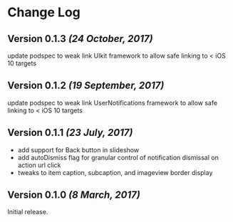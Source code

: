 Change Log
==========

Version 0.1.3 *(24 October, 2017)*
-------------------------------------------

update podspec to weak link UIkit framework to allow safe linking to < iOS 10 targets


Version 0.1.2 *(19 September, 2017)*
-------------------------------------------

update podspec to weak link UserNotifications framework to allow safe linking to < iOS 10 targets


Version 0.1.1 *(23 July, 2017)*
-------------------------------------------
- add support for Back button in slideshow
- add autoDismiss flag for granular control of notification dismissal on action url click
- tweaks to item caption, subcaption, and imageview border display

Version 0.1.0 *(8 March, 2017)*
-------------------------------------------

Initial release.
